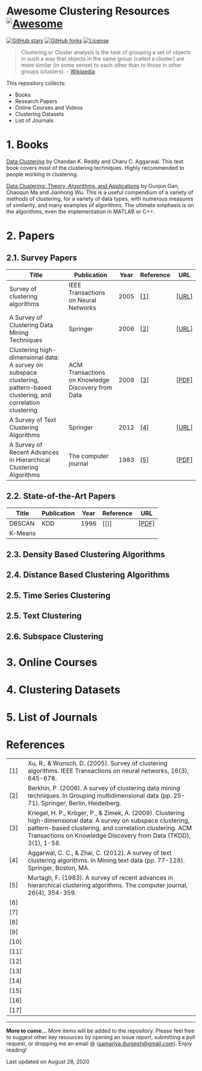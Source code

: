 # Awesome Clustering Resources [![Awesome](https://cdn.rawgit.com/sindresorhus/awesome/d7305f38d29fed78fa85652e3a63e154dd8e8829/media/badge.svg)](https://github.com/sindresorhus/awesome)

[![GitHub stars](https://img.shields.io/github/stars/themlphdstudent/awesome-clustering-resources.svg)](https://github.com/themlphdstudent/awesome-clustering-resources/stargazers)
[![GitHub forks](https://img.shields.io/github/forks/themlphdstudent/awesome-clustering-resources.svg?color=blue)](https://github.com/themlphdstudent/awesome-clustering-resources/network)
[![License](https://img.shields.io/github/license/themlphdstudent/awesome-clustering-resources.svg?color=blue)](https://github.com/themlphdstudent/awesome-clustering-resources/blob/master/LICENSE)

> Clustering or Cluster analysis is the task of grouping a set of objects in such a way that objects in the same group (called a cluster) are more similar (in some sense) to each other than to those in other groups (clusters). - [Wikipedia](https://en.wikipedia.org/wiki/Cluster_analysis)

This repository collects:

- Books 
- Research Papers
- Online Courses and Videos
- Clustering Datasets
- List of Journals

# 1. Books

[Data Clustering](https://books.google.co.in/books/about/Data_Clustering.html?id=edl7AAAAQBAJ&source=kp_book_description&redir_esc=y) by Chandan K. Reddy and Charu C. Aggarwal. This text book covers most of the clustering techniques. Highly recommended to people working in clustering.

[Data Clustering: Theory, Algorithms, and Applications](https://books.google.co.in/books?hl=en&lr=&id=ZXLSVPN1X1sC&oi=fnd&pg=PR1&dq=Data+Clustering:+Theory,+Algorithms,+and+Applications&ots=lqfjO2h01X&sig=ZFUNpMOUJJN5yFt8saOgfMXcqfY#v=onepage&q=Data%20Clustering%3A%20Theory%2C%20Algorithms%2C%20and%20Applications&f=false) by Guojun Gan, Chaoqun Ma and Jianhong Wu. This is a useful compendium of a variety of methods of clustering, for a variety of data types, with numerous measures of similarity, and many examples of algorithms. The ultimate emphasis is on the algorithms, even the implementation in MATLAB or C++.

# 2. Papers

## 2.1. Survey Papers

| Title | Publication | Year | Reference | URL |
|------|------------|----|--|---|
| Survey of clustering algorithms | IEEE Transactions on Neural Networks | 2005 | [[1]](#1) | [[URL]](https://ieeexplore.ieee.org/abstract/document/1427769) |
| A Survey of Clustering Data Mining Techniques | Springer | 2006 | [[2]](#2) |[[URL]](https://link.springer.com/chapter/10.1007/3-540-28349-8_2) |
| Clustering high-dimensional data: A survey on subspace clustering, pattern-based clustering, and correlation clustering | ACM Transactions on Knowledge Discovery from Data | 2009 | [[3]](#3) | [[PDF]](https://dl.acm.org/doi/pdf/10.1145/1497577.1497578) |
| A Survey of Text Clustering Algorithms | Springer | 2012 | [[4]](#4) |[[URL]](https://link.springer.com/chapter/10.1007/978-1-4614-3223-4_4)
| A Survey of Recent Advances in Hierarchical Clustering Algorithms | The computer journal | 1983 | [[5]](#5) | [[PDF]](https://watermark.silverchair.com/26-4-354.pdf?token=AQECAHi208BE49Ooan9kkhW_Ercy7Dm3ZL_9Cf3qfKAc485ysgAAAngwggJ0BgkqhkiG9w0BBwagggJlMIICYQIBADCCAloGCSqGSIb3DQEHATAeBglghkgBZQMEAS4wEQQMYRDNq0J2mfmv0_6rAgEQgIICK5Vg9F5NsjSrqYWR0aL9vNztqj8J375zjs2os7QoH_2mMmMqJsUFoGgaPHcUgaQKMmTUZlSVATCicrBAsEWsoNZvNC6ZiQLHkNPh8khrKLCdpmGIq8tCf4tkjxA_ZQF7CXKlzPEBmwbQn9dYd0UBNI0xeKakL01tOSBYLBSY51_f8mBgC7asQ-4qZKaCAtgk3UVpoOHDxRvn4_8oXErsyy-NuXnvRirPcZ5CjOxk39TzCYL5HyFLRiVRQkwLdqf1qmnr2BrUeNTpQonuDKHVBz12O5pbAXsm7IeakA3bgO_FV7XZNkQbzWfL145FlhK3gjyDoSdWDjlWVes8Xr3DAceTyBfEbY63iONmCyJRoiFex6R63Ty9tYRacCUHaHb8xa32ew__qHxNu3IvnoBHm-OCSi9lOj-2rwa1ZtGQjRY3eqOHBa6lKJAV5jJ4fxRTdu-boJwIeAL04uaNZBasCUZ8AFGjlZZKjgKUMfUjqAATguLKTrbMvVj530Y95wK7BzlPDbK689mTtw5E4nc1sC1mUPGPC5yqOoNo_1MIDp2wrIRA2MrAkexus3i3ArgH_FhyZ7DMYauL4-ombm08zkuA1xawXUYClm0cCukoHw3o9Jncx4JskRBDph0BFCnKXt14aCV7dHuXomyxoBFERRpPS4cI2ZPECynvxhGIj4SFXgqLWD_7ZdIgLSji3nHOF_RbWWWnqNUGujG5Xbl_YpwNp8X9G0AzUJEhIA)

## 2.2. State-of-the-Art Papers
| Title | Publication | Year | Reference | URL |
|------|------------|----|--|---|
| DBSCAN | KDD | 1996 | [[]] | [[PDF]](https://www.aaai.org/Papers/KDD/1996/KDD96-037.pdf)
| K-Means | 

## 2.3. Density Based Clustering Algorithms

## 2.4. Distance Based Clustering Algorithms

## 2.5. Time Series Clustering

## 2.5. Text Clustering

## 2.6. Subspace Clustering

# 3. Online Courses

# 4. Clustering Datasets

# 5. List of Journals


# References

|  |  |
|---|---|
| <a id='1'> [1] </a> | Xu, R., & Wunsch, D. (2005). Survey of clustering algorithms. IEEE Transactions on neural networks, 16(3), 645-678.
| <a id='2'> [2] </a> | Berkhin, P. (2006). A survey of clustering data mining techniques. In Grouping multidimensional data (pp. 25-71). Springer, Berlin, Heidelberg.
| <a id='3'> [3] </a> | Kriegel, H. P., Kröger, P., & Zimek, A. (2009). Clustering high-dimensional data: A survey on subspace clustering, pattern-based clustering, and correlation clustering. ACM Transactions on Knowledge Discovery from Data (TKDD), 3(1), 1-58.
| <a id='4'> [4] </a> | Aggarwal, C. C., & Zhai, C. (2012). A survey of text clustering algorithms. In Mining text data (pp. 77-128). Springer, Boston, MA.
| <a id='5'> [5] </a> | Murtagh, F. (1983). A survey of recent advances in hierarchical clustering algorithms. The computer journal, 26(4), 354-359.
| <a id='6'> [6] </a> |
| <a id='7'> [7] </a> |
| <a id='8'> [8] </a> |
| <a id='9'> [9] </a> |
| <a id='10'> [10] </a> |
| <a id='11'> [11] </a> |
| <a id='12'> [12] </a> |
| <a id='13'> [13] </a> |
| <a id='14'> [14] </a> |
| <a id='15'> [15] </a> |
| <a id='16'> [16] </a> |
| <a id='17'> [17] </a> |


----


**More to come...**
More items will be added to the repository. Please feel free to suggest other key resources by opening an issue report, submitting a pull request, or dropping me an email @ (samariya.durgesh@gmail.com). Enjoy reading!

Last updated on August 28, 2020
